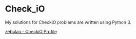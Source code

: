# Check_iO
My solutions for CheckiO problems are written using Python 3.

[zebulan - CheckiO Profile](http://www.checkio.org/user/zebulan/)
